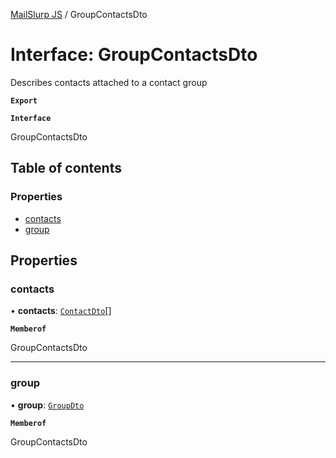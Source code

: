 [MailSlurp JS](../README.md) / GroupContactsDto

# Interface: GroupContactsDto

Describes contacts attached to a contact group

**`Export`**

**`Interface`**

GroupContactsDto

## Table of contents

### Properties

- [contacts](GroupContactsDto.md#contacts)
- [group](GroupContactsDto.md#group)

## Properties

### contacts

• **contacts**: [`ContactDto`](ContactDto.md)[]

**`Memberof`**

GroupContactsDto

___

### group

• **group**: [`GroupDto`](GroupDto.md)

**`Memberof`**

GroupContactsDto
